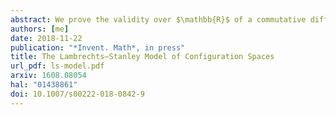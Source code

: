 ```yaml
---
abstract: We prove the validity over $\mathbb{R}$ of a commutative differential graded algebra model of configuration spaces for simply connected closed smooth manifolds, answering a conjecture of Lambrechts--Stanley. We get as a result that the real homotopy type of such configuration spaces only depends on the real homotopy type of the manifold. We moreover prove, if the dimension of the manifold is at least $4$, that our model is compatible with the action of the Fulton--MacPherson operad (weakly equivalent to the little disks operad) when the manifold is framed. We use this more precise result to get a complex computing factorization homology of framed manifolds. Our proofs use the same ideas as Kontsevich's proof of the formality of the little disks operads.
authors: [me]
date: 2018-11-22
publication: "*Invent. Math*, in press"
title: The Lambrechts–Stanley Model of Configuration Spaces
url_pdf: ls-model.pdf
arxiv: 1608.08054
hal: "01438861"
doi: 10.1007/s00222-018-0842-9
---
```

